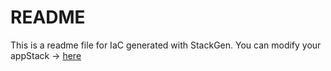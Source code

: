 # README
This is a readme file for IaC generated with StackGen.
You can modify your appStack -> [here](http://main.dev.stackgen.com/appstacks/46833436-b6f5-4157-9448-071bfb6cb8f3)
